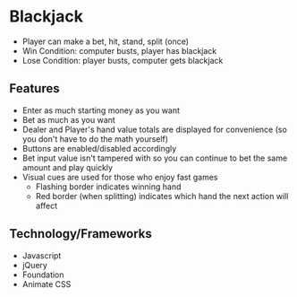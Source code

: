 # Blackjack
* Player can make a bet, hit, stand, split (once)
* Win Condition: computer busts, player has blackjack
* Lose Condition: player busts, computer gets blackjack

## Features
* Enter as much starting money as you want
* Bet as much as you want
* Dealer and Player's hand value totals are displayed for convenience (so you don't have to do the math yourself)
* Buttons are enabled/disabled accordingly
* Bet input value isn't tampered with so you can continue to bet the same amount and play quickly
* Visual cues are used for those who enjoy fast games
	* Flashing border indicates winning hand
	* Red border (when splitting) indicates which hand the next action will affect

## Technology/Frameworks
* Javascript
* jQuery
* Foundation
* Animate CSS
